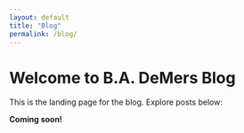 ```yaml
---
layout: default
title: "Blog"
permalink: /blog/
---
```


# Welcome to B.A. DeMers Blog

This is the landing page for the blog. Explore posts below:

**Coming soon!**
